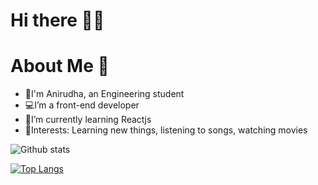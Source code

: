 # Hi there 👋🏻


# About Me 🚨

- 👀I'm Anirudha, an Engineering student
- 💻I’m a front-end developer
- 🌱I’m currently learning Reactjs
- 💫Interests: Learning new things, listening to songs, watching movies

![Github stats](https://github-readme-stats.vercel.app/api?username=anirudhafandade007)

[![Top Langs](https://github-readme-stats.vercel.app/api/top-langs/?username=anirudhaf18)](https://github.com/anuraghazra/github-readme-stats)

